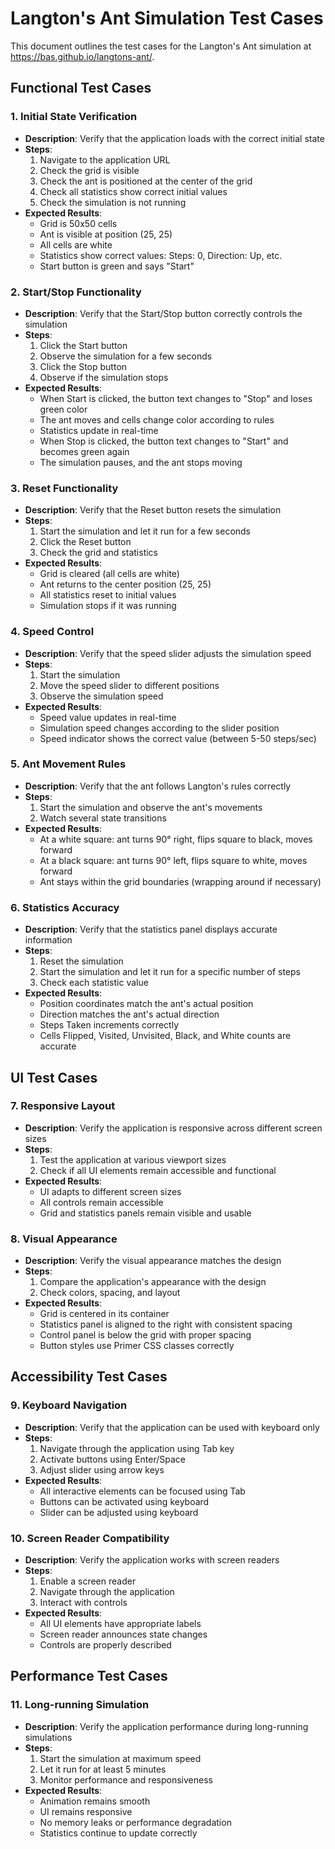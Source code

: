 # Langton's Ant Simulation Test Cases

This document outlines the test cases for the Langton's Ant simulation at https://bas.github.io/langtons-ant/.

## Functional Test Cases

### 1. Initial State Verification
- **Description**: Verify that the application loads with the correct initial state
- **Steps**:
  1. Navigate to the application URL
  2. Check the grid is visible
  3. Check the ant is positioned at the center of the grid
  4. Check all statistics show correct initial values
  5. Check the simulation is not running
- **Expected Results**:
  - Grid is 50x50 cells
  - Ant is visible at position (25, 25)
  - All cells are white
  - Statistics show correct values: Steps: 0, Direction: Up, etc.
  - Start button is green and says "Start"

### 2. Start/Stop Functionality
- **Description**: Verify that the Start/Stop button correctly controls the simulation
- **Steps**:
  1. Click the Start button
  2. Observe the simulation for a few seconds
  3. Click the Stop button
  4. Observe if the simulation stops
- **Expected Results**:
  - When Start is clicked, the button text changes to "Stop" and loses green color
  - The ant moves and cells change color according to rules
  - Statistics update in real-time
  - When Stop is clicked, the button text changes to "Start" and becomes green again
  - The simulation pauses, and the ant stops moving

### 3. Reset Functionality
- **Description**: Verify that the Reset button resets the simulation
- **Steps**:
  1. Start the simulation and let it run for a few seconds
  2. Click the Reset button
  3. Check the grid and statistics
- **Expected Results**:
  - Grid is cleared (all cells are white)
  - Ant returns to the center position (25, 25)
  - All statistics reset to initial values
  - Simulation stops if it was running

### 4. Speed Control
- **Description**: Verify that the speed slider adjusts the simulation speed
- **Steps**:
  1. Start the simulation
  2. Move the speed slider to different positions
  3. Observe the simulation speed
- **Expected Results**:
  - Speed value updates in real-time
  - Simulation speed changes according to the slider position
  - Speed indicator shows the correct value (between 5-50 steps/sec)

### 5. Ant Movement Rules
- **Description**: Verify that the ant follows Langton's rules correctly
- **Steps**:
  1. Start the simulation and observe the ant's movements
  2. Watch several state transitions
- **Expected Results**:
  - At a white square: ant turns 90° right, flips square to black, moves forward
  - At a black square: ant turns 90° left, flips square to white, moves forward
  - Ant stays within the grid boundaries (wrapping around if necessary)

### 6. Statistics Accuracy
- **Description**: Verify that the statistics panel displays accurate information
- **Steps**:
  1. Reset the simulation
  2. Start the simulation and let it run for a specific number of steps
  3. Check each statistic value
- **Expected Results**:
  - Position coordinates match the ant's actual position
  - Direction matches the ant's actual direction
  - Steps Taken increments correctly
  - Cells Flipped, Visited, Unvisited, Black, and White counts are accurate

## UI Test Cases

### 7. Responsive Layout
- **Description**: Verify the application is responsive across different screen sizes
- **Steps**:
  1. Test the application at various viewport sizes
  2. Check if all UI elements remain accessible and functional
- **Expected Results**:
  - UI adapts to different screen sizes
  - All controls remain accessible
  - Grid and statistics panels remain visible and usable

### 8. Visual Appearance
- **Description**: Verify the visual appearance matches the design
- **Steps**:
  1. Compare the application's appearance with the design
  2. Check colors, spacing, and layout
- **Expected Results**:
  - Grid is centered in its container
  - Statistics panel is aligned to the right with consistent spacing
  - Control panel is below the grid with proper spacing
  - Button styles use Primer CSS classes correctly

## Accessibility Test Cases

### 9. Keyboard Navigation
- **Description**: Verify that the application can be used with keyboard only
- **Steps**:
  1. Navigate through the application using Tab key
  2. Activate buttons using Enter/Space
  3. Adjust slider using arrow keys
- **Expected Results**:
  - All interactive elements can be focused using Tab
  - Buttons can be activated using keyboard
  - Slider can be adjusted using keyboard

### 10. Screen Reader Compatibility
- **Description**: Verify the application works with screen readers
- **Steps**:
  1. Enable a screen reader
  2. Navigate through the application
  3. Interact with controls
- **Expected Results**:
  - All UI elements have appropriate labels
  - Screen reader announces state changes
  - Controls are properly described

## Performance Test Cases

### 11. Long-running Simulation
- **Description**: Verify the application performance during long-running simulations
- **Steps**:
  1. Start the simulation at maximum speed
  2. Let it run for at least 5 minutes
  3. Monitor performance and responsiveness
- **Expected Results**:
  - Animation remains smooth
  - UI remains responsive
  - No memory leaks or performance degradation
  - Statistics continue to update correctly
